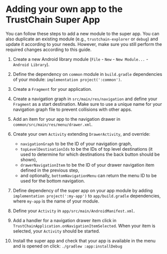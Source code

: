 # Adding your own app to the TrustChain Super App

You can follow these steps to add a new module to the super app. You can also duplicate an existing module (e.g., `trustchain-explorer` or `debug`) and update it according to your needs. However, make sure you still perform the required changes according to this guide.

1. Create a new Android library module (`File` - `New` - `New Module...` - `Android Library`).

2. Define the dependency on `common` module in `build.gradle` dependencies of your module: `implementation project(':common')`.

3. Create a `Fragment` for your application.

4. Create a navigation graph in `src/main/res/navigation` and define your `Fragment` as a start destination. Make sure to use a unique name for your navigation graph file to prevent collisions with other apps.

5. Add an item for your app to the navigation drawer in `common/src/main/res/menu/drawer.xml`. 

6. Create your own `Activity` extending `DrawerActivity`, and override:
   - `navigationGraph` to be the ID of your navigation graph,
   - `topLevelDestinationIds` to be the IDs of top level destinations (it used to determine for which destinations the back button should be shown),
   - `drawerNavigationItem` to be the ID of your drawer navigation item defined in the previous step,
   - and optionally, `bottomNavigationMenu` can return the menu ID to be used for the bottom navigation.

7. Define dependency of the super app on your app module by adding `implementation project(':my-app')` to `app/build.gradle` dependencies, where `my-app` is the name of your module.

8. Define your `Activity` in `app/src/main/AndroidManifest.xml`.

9. Add a handler for a navigation drawer item click in `TrustChainApplication.onNavigationItemSelected`. When your item is selected, your `Activity` should be started. 

10. Install the super app and check that your app is available in the menu and is opened on click: ``./gradlew :app:installDebug``
